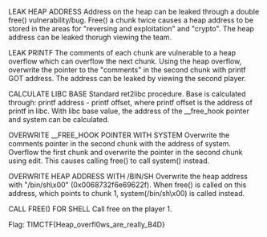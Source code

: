 LEAK HEAP ADDRESS
Address on the heap can be leaked through a double free() vulnerability/bug. Free() a chunk twice causes a heap address to be stored in the areas for "reversing and exploitation" and "crypto". The heap address can be leaked thorugh viewing the team.

LEAK PRINTF
The comments of each chunk are vulnerable to a heap overflow which can overflow the next chunk. Using the heap overflow, overwrite the pointer to the "comments" in the second chunk with printf GOT address. The address can be leaked by viewing the second player.

CALCULATE LIBC BASE
Standard ret2libc procedure. Base is calculated through: printf address - printf offset, where printf offset is the address of printf in libc. With libc base value, the address of the __free_hook pointer and system can be calculated.

OVERWRITE __FREE_HOOK POINTER WITH SYSTEM
Overwrite the comments pointer in the second chunk with the address of system. Overflow the first chunk and overwrite the pointer in the second chunk using edit.
This causes calling free() to call system() instead.

OVERWRITE HEAP ADDRESS WITH /BIN/SH
Overwrite the heap address with "/bin/sh\x00" (0x0068732f6e69622f). When free() is called on this address, which points to chunk 1, system(/bin/sh\x00) is called instead.

CALL FREE() FOR SHELL
Call free on the player 1.

Flag: TIMCTF{Heap_overfl0ws_are_really_B4D}
